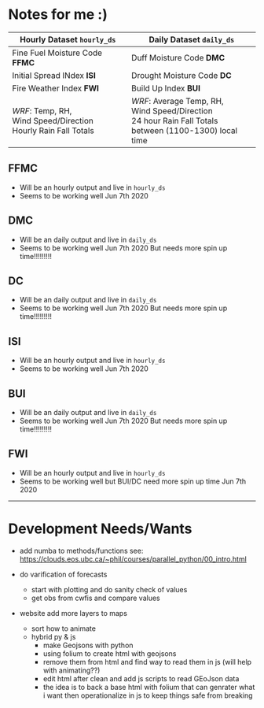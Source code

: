 # Notes for me :)  


| Hourly Dataset `hourly_ds`  | Daily Dataset `daily_ds`  | 
 --------------------------- | ------------------------- |
| Fine Fuel Moisture Code **FFMC**  | Duff Moisture Code **DMC**  |
| Initial Spread INdex **ISI**  | Drought Moisture Code **DC**  |
| Fire Weather Index **FWI** | Build Up Index **BUI** |
| *WRF*: Temp, RH, <br> Wind Speed/Direction <br> Hourly Rain Fall Totals | *WRF*: Average Temp, RH, <br> Wind Speed/Direction <br> 24 hour Rain Fall Totals <br> between (1100-1300) local time|



## FFMC
- Will be an hourly output and live in `hourly_ds`
- Seems to be working well Jun 7th 2020 

## DMC
- Will be an daily output and live in `daily_ds`
- Seems to be working well Jun 7th 2020 But needs more spin up time!!!!!!!!!


## DC
- Will be an daily output and live in `daily_ds`
- Seems to be working well Jun 7th 2020 But needs more spin up time!!!!!!!!!


## ISI
- Will be an hourly output and live in `hourly_ds`
- Seems to be working well Jun 7th 2020 

## BUI 
- Will be an daily output and live in `daily_ds`
- Seems to be working well Jun 7th 2020 But needs more spin up time!!!!!!!!!



## FWI
- Will be an hourly output and live in `hourly_ds`
- Seems to be working well but BUI/DC need more spin up time Jun 7th 2020 


--- 
# Development Needs/Wants 
- add numba to methods/functions see: https://clouds.eos.ubc.ca/~phil/courses/parallel_python/00_intro.html

- do varification of forecasts
    - start with plotting and do sanity check of values 
    - get obs from cwfis and compare values

- website add more layers to maps
    - sort how to animate
    - hybrid py & js
        - make Geojsons with python
        - using folium to create html with geojsons 
        - remove them from html and find way to read them in js (will help with animating??)
        - edit html after clean and add js scripts to read GEoJson data
        - the idea is to back a base html with folium that can genrater what i want then operationalize in js to keep things safe from breaking


